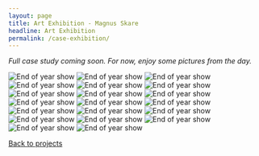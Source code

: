 ```yaml
---
layout: page
title: Art Exhibition - Magnus Skare
headline: Art Exhibition
permalink: /case-exhibition/
---
```


*Full case study coming soon. For now, enjoy some pictures from the day.*

<img src="../img/eoys/01.jpg" alt="End of year show">
<img src="../img/eoys/16.jpg" alt="End of year show" class="big">
<img src="../img/eoys/02.jpg" alt="End of year show">
<img src="../img/eoys/03.jpg" alt="End of year show" class="big">
<img src="../img/eoys/05.jpg" alt="End of year show" class="big">
<img src="../img/eoys/06.jpg" alt="End of year show" class="big">
<img src="../img/eoys/07.jpg" alt="End of year show" class="big">
<img src="../img/eoys/08.jpg" alt="End of year show" class="big">
<img src="../img/eoys/09.jpg" alt="End of year show" class="big">
<img src="../img/eoys/10.jpg" alt="End of year show" class="big">
<img src="../img/eoys/11.jpg" alt="End of year show" class="big">
<img src="../img/eoys/12.jpg" alt="End of year show">
<img src="../img/eoys/13.jpg" alt="End of year show">
<img src="../img/eoys/14.jpg" alt="End of year show" class="big">
<img src="../img/eoys/15.jpg" alt="End of year show" class="big">
<img src="../img/eoys/17.jpg" alt="End of year show" class="big">
<img src="../img/eoys/04.jpg" alt="End of year show">
<img src="../img/eoys/18.jpg" alt="End of year show" class="big">
<img src="../img/eoys/19.jpg" alt="End of year show" class="big">
<img src="../img/eoys/20.jpg" alt="End of year show" class="big">

<a href="/projects" class="next">Back to projects</a>